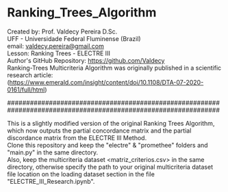 # Ranking_Trees_Algorithm #
Created by: Prof. Valdecy Pereira D.Sc.  
UFF - Universidade Federal Fluminense (Brazil)  
email:  valdecy.pereira@gmail.com  
Lesson: Ranking Trees - ELECTRE III  
Author's GitHub Repository: <https://github.com/Valdecy>  
Ranking-Trees Multicriteria Algorithm was originally published in a scientific research article:  
(https://www.emerald.com/insight/content/doi/10.1108/DTA-07-2020-0161/full/html)  

################################################################################################################

This is a slightly modified version of the original Ranking Trees Algorithm, which now outputs the partial concordance matrix and the partial discordance matrix from the ELECTRE III Method.    
Clone this repository and keep the "electre" & "promethee" folders and "main.py" in the same directory.  
Also, keep the multicriteria dataset <matriz_criterios.csv> in the same directory, otherwise specify the path to your original multicriteria dataset file location on the loading dataset section in the file "ELECTRE_III_Research.ipynb".    

